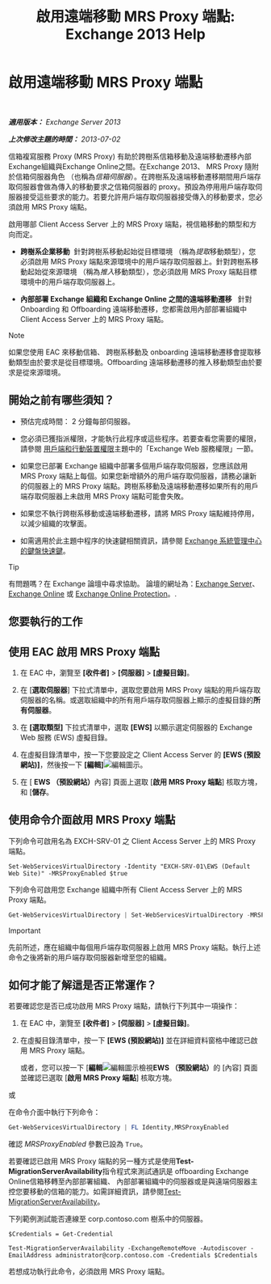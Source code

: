 ﻿---
title: '啟用遠端移動 MRS Proxy 端點: Exchange 2013 Help'
TOCTitle: 啟用遠端移動 MRS Proxy 端點
ms:assetid: 9840f712-127e-4c2d-bfe5-1b35cdb2a31b
ms:mtpsurl: https://technet.microsoft.com/zh-tw/library/Dn155787(v=EXCHG.150)
ms:contentKeyID: 54652596
ms.date: 05/21/2018
mtps_version: v=EXCHG.150
ms.translationtype: MT
---

# 啟用遠端移動 MRS Proxy 端點

 

_<strong>適用版本：</strong> Exchange Server 2013_

_<strong>上次修改主題的時間：</strong> 2013-07-02_

信箱複寫服務 Proxy (MRS Proxy) 有助於跨樹系信箱移動及遠端移動遷移內部Exchange組織與Exchange Online之間。在Exchange 2013、 MRS Proxy 隨附於信箱伺服器角色 （也稱為*信箱伺服器*）。在跨樹系及遠端移動遷移期間用戶端存取伺服器會做為傳入的移動要求之信箱伺服器的 proxy。預設為停用用戶端存取伺服器接受這些要求的能力。若要允許用戶端存取伺服器接受傳入的移動要求，您必須啟用 MRS Proxy 端點。

啟用哪部 Client Access Server 上的 MRS Proxy 端點，視信箱移動的類型和方向而定。

  - <strong>跨樹系企業移動</strong>  針對跨樹系移動起始從目標環境 （稱為*提取*移動類型），您必須啟用 MRS Proxy 端點來源環境中的用戶端存取伺服器上。針對跨樹系移動起始從來源環境 （稱為*推入*移動類型），您必須啟用 MRS Proxy 端點目標環境中的用戶端存取伺服器上。

  - <strong>內部部署 Exchange 組織和 Exchange Online 之間的遠端移動遷移</strong>   針對 Onboarding 和 Offboarding 遠端移動遷移，您都需啟用內部部署組織中 Client Access Server 上的 MRS Proxy 端點。


> [!NOTE]  
> 如果您使用 EAC 來移動信箱、 跨樹系移動及 onboarding 遠端移動遷移會提取移動類型由於要求是從目標環境。Offboarding 遠端移動遷移的推入移動類型由於要求是從來源環境。




## 開始之前有哪些須知？

  - 預估完成時間： 2 分鐘每部伺服器。

  - 您必須已獲指派權限，才能執行此程序或這些程序。若要查看您需要的權限，請參閱 [用戶端和行動裝置權限](clients-and-mobile-devices-permissions-exchange-2013-help.md)主題中的「Exchange Web 服務權限」一節。

  - 如果您已部署 Exchange 組織中部署多個用戶端存取伺服器，您應該啟用 MRS Proxy 端點上每個。如果您新增額外的用戶端存取伺服器，請務必讓新的伺服器上的 MRS Proxy 端點。跨樹系移動及遠端移動遷移如果所有的用戶端存取伺服器上未啟用 MRS Proxy 端點可能會失敗。

  - 如果您不執行跨樹系移動或遠端移動遷移，請將 MRS Proxy 端點維持停用，以減少組織的攻擊面。

  - 如需適用於此主題中程序的快速鍵相關資訊，請參閱 [Exchange 系統管理中心的鍵盤快速鍵](keyboard-shortcuts-in-the-exchange-admin-center-exchange-online-protection-help.md)。


> [!TIP]  
> 有問題嗎？在 Exchange 論壇中尋求協助。 論壇的網址為：<a href="https://go.microsoft.com/fwlink/p/?linkid=60612">Exchange Server</a>、 <a href="https://go.microsoft.com/fwlink/p/?linkid=267542">Exchange Online</a> 或 <a href="https://go.microsoft.com/fwlink/p/?linkid=285351">Exchange Online Protection</a>。.




## 您要執行的工作

## 使用 EAC 啟用 MRS Proxy 端點

1.  在 EAC 中，瀏覽至 <strong>\[收件者\]</strong> \> <strong>\[伺服器\]</strong> \> <strong>\[虛擬目錄\]</strong>。

2.  在 \[<strong>選取伺服器</strong>\] 下拉式清單中，選取您要啟用 MRS Proxy 端點的用戶端存取伺服器的名稱。或選取組織中的所有用戶端存取伺服器上顯示的虛擬目錄的<strong>所有伺服器</strong>。

3.  在 <strong>\[選取類型\]</strong> 下拉式清單中，選取 <strong>\[EWS\]</strong> 以顯示選定伺服器的 Exchange Web 服務 (EWS) 虛擬目錄。

4.  在虛擬目錄清單中，按一下您要設定之 Client Access Server 的 <strong>\[EWS (預設網站)\]</strong>，然後按一下 <strong>\[編輯\]</strong>![編輯圖示](images/JJ218640.6f53ccb2-1f13-4c02-bea0-30690e6ea71d(EXCHG.150).gif "編輯圖示")。

5.  在 \[ <strong>EWS （預設網站）</strong>內容\] 頁面上選取 \[<strong>啟用 MRS Proxy 端點</strong>\] 核取方塊，和 \[<strong>儲存</strong>。

## 使用命令介面啟用 MRS Proxy 端點

下列命令可啟用名為 EXCH-SRV-01 之 Client Access Server 上的 MRS Proxy 端點。

    Set-WebServicesVirtualDirectory -Identity "EXCH-SRV-01\EWS (Default Web Site)" -MRSProxyEnabled $true

下列命令可啟用您 Exchange 組織中所有 Client Access Server 上的 MRS Proxy 端點。

```powershell
Get-WebServicesVirtualDirectory | Set-WebServicesVirtualDirectory -MRSProxyEnabled $true
```


> [!IMPORTANT]  
> 先前所述，應在組織中每個用戶端存取伺服器上啟用 MRS Proxy 端點。執行上述命令之後將新的用戶端存取伺服器新增至您的組織。




## 如何才能了解這是否正常運作？

若要確認您是否已成功啟用 MRS Proxy 端點，請執行下列其中一項操作：

1.  在 EAC 中，瀏覽至 <strong>\[收件者\]</strong> \> <strong>\[伺服器\]</strong> \> <strong>\[虛擬目錄\]</strong>。

2.  在虛擬目錄清單中，按一下 <strong>\[EWS (預設網站)\]</strong> 並在詳細資料窗格中確認已啟用 MRS Proxy 端點。
    
    或者，您可以按一下 \[<strong>編輯</strong>![編輯圖示](images/JJ218640.6f53ccb2-1f13-4c02-bea0-30690e6ea71d(EXCHG.150).gif "編輯圖示")檢視<strong>EWS （預設網站）</strong>的 \[內容\] 頁面並確認已選取 \[<strong>啟用 MRS Proxy 端點</strong>\] 核取方塊。

或

在命令介面中執行下列命令：

```powershell
Get-WebServicesVirtualDirectory | FL Identity,MRSProxyEnabled
```

確認 *MRSProxyEnabled* 參數已設為 `True`。

若要確認已啟用 MRS Proxy 端點的另一種方式是使用<strong>Test-MigrationServerAvailability</strong>指令程式來測試通訊是 offboarding Exchange Online信箱移轉至內部部署組織、 內部部署組織中的伺服器或是與遠端伺服器主控您要移動的信箱的能力。如需詳細資訊，請參閱[Test-MigrationServerAvailability](https://technet.microsoft.com/zh-tw/library/jj219169\(v=exchg.150\))。

下列範例測試能否連線至 corp.contoso.com 樹系中的伺服器。
```
$Credentials = Get-Credential
```
```
Test-MigrationServerAvailability -ExchangeRemoteMove -Autodiscover -EmailAddress administrator@corp.contoso.com -Credentials $Credentials
```

若想成功執行此命令，必須啟用 MRS Proxy 端點。


